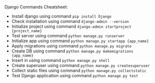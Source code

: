 Django Commands Cheatsheet:<br>
* Install django using command ```pip install Django```
* Check installation using command ```django-admin --version```
* Initialize project using command ```django-admin startproject {project_name}```
* Test server using command ```python manage.py runserver```
* Initialize app using command ```python manage.py startapp {app_name}```
* Apply migrations using command ```python manage.py migrate```
* Create DB using command ```python manage.py makemigrations {app_name}```
* Insert in using command ```python manage.py shell```
* Create superuser using command ```python manage.py createsuperuser```
* Collect static files using command ```python manage.py collectstatic```
* Test Django application using command ```python manage.py test```